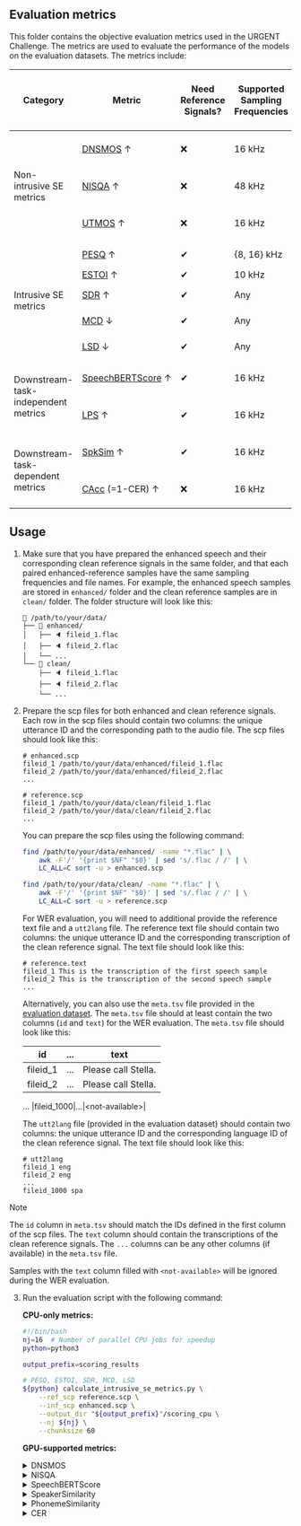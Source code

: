 ## Evaluation metrics

This folder contains the objective evaluation metrics used in the URGENT Challenge. The metrics are used to evaluate the performance of the models on the evaluation datasets. The metrics include:

<table class="tg">
<thead>
<tr>
    <th class="tg-uzvj">Category</th>
    <th class="tg-g7sd">Metric</th>
    <th class="tg-uzvj">Need Reference Signals?</th>
    <th class="tg-uzvj">Supported Sampling Frequencies</th>
    <th class="tg-uzvj">Value Range</th>
    <th class="tg-uzvj">Run on CPU or GPU?</th>
</tr>
</thead>
<tbody>
<tr>
    <td class="tg-r6l2" rowspan="3">Non-intrusive SE metrics</td>
    <td class="tg-rt8k"><a href="calculate_nonintrusive_dnsmos.py">DNSMOS</a> ↑</td>
    <td class="tg-51oy">❌</td>
    <td class="tg-51oy">16 kHz</td>
    <td class="tg-51oy">[1, 5]</td>
    <td class="tg-51oy">CPU or GPU</td>
</tr>
<tr>
    <td class="tg-0a7q"><a href="calculate_nonintrusive_nisqa.py">NISQA</a> ↑</td>
    <td class="tg-xwyw"><span style="font-weight:400;font-style:normal;text-decoration:none">❌</span></td>
    <td class="tg-xwyw">48 kHz</td>
    <td class="tg-xwyw">[1, 5]</td>
    <td class="tg-xwyw">CPU or GPU</td>
</tr>
<tr>
    <td class="tg-0a7q"><a href="calculate_nonintrusive_mos.py">UTMOS</a> ↑</td>
    <td class="tg-xwyw"><span style="font-weight:400;font-style:normal;text-decoration:none">❌</span></td>
    <td class="tg-xwyw">16 kHz</td>
    <td class="tg-xwyw">[1, 5]</td>
    <td class="tg-xwyw">CPU or GPU</td>
</tr>
<tr>
    <td class="tg-kyy7" rowspan="6">Intrusive SE metrics</td>
    <!-- <td class="tg-d459"><a href="http://www.polqa.info" style="color:#e97c36;">POLQA</a> ↑</td> -->
    <!-- <td class="tg-kyy7">✔</td>
    <td class="tg-kyy7"><span style="font-weight:400;font-style:normal;text-decoration:none">8~48 kHz</span></td>
    <td class="tg-kyy7"><span style="font-weight:400;font-style:normal;text-decoration:none">[1, 5]</span></td> -->
</tr>
<tr>
    <td class="tg-d459"><a href="calculate_intrusive_se_metrics.py">PESQ</a> ↑</td>
    <td class="tg-kyy7">✔</td>
    <td class="tg-kyy7"><span style="font-weight:400;font-style:normal;text-decoration:none">{8, 16} kHz</span></td>
    <td class="tg-kyy7"><span style="font-weight:400;font-style:normal;text-decoration:none">[-0.5, 4.5]</span></td>
    <td class="tg-kyy7">CPU</td>
</tr>
<tr>
    <td class="tg-r2ra"><a href="calculate_intrusive_se_metrics.py">ESTOI</a> ↑</td>
    <td class="tg-ligs">✔</td>
    <td class="tg-ligs"><span style="font-weight:400;font-style:normal;text-decoration:none">10 kHz</span></td>
    <td class="tg-ligs">[0, 1]</td>
    <td class="tg-ligs">CPU</td>
</tr>
<tr>
    <td class="tg-d459"><a href="calculate_intrusive_se_metrics.py">SDR</a> ↑</td>
    <td class="tg-kyy7">✔</td>
    <td class="tg-kyy7">Any</td>
    <td class="tg-kyy7">(-∞, +∞)</td>
    <td class="tg-kyy7">CPU</td>
</tr>
<tr>
    <td class="tg-r2ra"><a href="calculate_intrusive_se_metrics.py">MCD</a> ↓</td>
    <td class="tg-ligs">✔</td>
    <td class="tg-ligs">Any</td>
    <td class="tg-ligs">[0, +∞)</td>
    <td class="tg-ligs">CPU</td>
</tr>
<tr>
    <td class="tg-d459"><a href="calculate_intrusive_se_metrics.py">LSD</a> ↓</td>
    <td class="tg-kyy7">✔</td>
    <td class="tg-kyy7">Any</td>
    <td class="tg-kyy7">[0, +∞)</td>
    <td class="tg-kyy7">CPU</td>
</tr>
<tr>
    <td class="tg-rq3n" rowspan="2">Downstream-task-independent metrics</td>
    <td nowrap class="tg-mfxt"><a href="calculate_speechbert_score.py">SpeechBERTScore</a> ↑</td>
    <td class="tg-rq3n">✔</td>
    <td class="tg-rq3n">16 kHz</td>
    <td class="tg-rq3n">[-1, 1]</td>
    <td class="tg-rq3n">CPU or GPU</td>
</tr>
<tr>
    <td class="tg-qmuc"><a href="calculate_phoneme_similarity.py">LPS</a> ↑</td>
    <td class="tg-r6l2">✔</td>
    <td class="tg-r6l2">16 kHz</td>
    <td class="tg-r6l2"><span style="font-weight:400;font-style:normal;text-decoration:none">(-∞, 1]</span></td>
    <td class="tg-r6l2">CPU or GPU</td>
</tr>
<tr>
    <td class="tg-ligs" rowspan="2">Downstream-task-dependent metrics</td>
    <td class="tg-r2ra"><a href="calculate_speaker_similarity.py">SpkSim</a> ↑</td>
    <td class="tg-ligs">✔</td>
    <td class="tg-ligs">16 kHz</td>
    <td class="tg-ligs">[-1, 1]</td>
    <td class="tg-ligs">CPU or GPU</td>
</tr>
<tr>
    <td class="tg-d459"><a href="calculate_wer.py">CAcc</a> (=1-CER) ↑</td>
    <td class="tg-kyy7">❌</td>
    <td class="tg-kyy7">16 kHz</td>
    <td class="tg-kyy7">(-∞, 1]</td>
    <td class="tg-kyy7">CPU or GPU</td>
</tr>
<!-- <tr>
    <td class="tg-r6l2" rowspan="1">Subjective SE metrics</td>
    <td class="tg-rt8k"><a href="https://github.com/microsoft/P.808" style="color:#e97c36;">MOS</a> ↑</td>
    <td class="tg-51oy">❌</td>
    <td class="tg-51oy">Any</td>
    <td class="tg-51oy">[1, 5]</td>
</tr> -->
</tbody>
</table>

## Usage

1. Make sure that you have prepared the enhanced speech and their corresponding clean reference signals in the same folder, and that each paired enhanced-reference samples have the same sampling frequencies and file names. For example, the enhanced speech samples are stored in `enhanced/` folder and the clean reference samples are in `clean/` folder. The folder structure will look like this:
    ```
    📁 /path/to/your/data/
    ├── 📁 enhanced/
    │   ├── 🔈 fileid_1.flac
    │   ├── 🔈 fileid_2.flac
    │   └── ...
    └── 📁 clean/
        ├── 🔈 fileid_1.flac
        ├── 🔈 fileid_2.flac
        └── ...
    ```

2. Prepare the scp files for both enhanced and clean reference signals. Each row in the scp files should contain two columns: the unique utterance ID and the corresponding path to the audio file. The scp files should look like this:
    ```
    # enhanced.scp
    fileid_1 /path/to/your/data/enhanced/fileid_1.flac
    fileid_2 /path/to/your/data/enhanced/fileid_2.flac
    ...
    
    # reference.scp
    fileid_1 /path/to/your/data/clean/fileid_1.flac
    fileid_2 /path/to/your/data/clean/fileid_2.flac
    ...
    ```

    You can prepare the scp files using the following command:
    ```bash
    find /path/to/your/data/enhanced/ -name "*.flac" | \
        awk -F'/' '{print $NF" "$0}' | sed 's/.flac / /' | \
        LC_ALL=C sort -u > enhanced.scp
    
    find /path/to/your/data/clean/ -name "*.flac" | \
        awk -F'/' '{print $NF" "$0}' | sed 's/.flac / /' | \
        LC_ALL=C sort -u > reference.scp
    ```

    For WER evaluation, you will need to additional provide the reference text file and a `utt2lang` file. The reference text file should contain two columns: the unique utterance ID and the corresponding transcription of the clean reference signal. The text file should look like this:
    ```
    # reference.text
    fileid_1 This is the transcription of the first speech sample
    fileid_2 This is the transcription of the second speech sample
    ...
    ```

    Alternatively, you can also use the `meta.tsv` file provided in the [evaluation dataset](https://urgent-challenge.github.io/urgent2024/data/). The `meta.tsv` file should at least contain the two columns (`id` and `text`) for the WER evaluation. The `meta.tsv` file should look like this:
    
    | id | ... | text |
    |:---:|:---:|:---:|
    |fileid_1|...|Please call Stella.|
    |fileid_2|...|Please call Stella.|
    ...
    |fileid_1000|...|&lt;not-available&gt;|

    The `utt2lang` file (provided in the evaluation dataset) should contain two columns: the unique utterance ID and the corresponding language ID of the clean reference signal. The text file should look like this:
    ```
    # utt2lang
    fileid_1 eng
    fileid_2 eng
    ...
    fileid_1000 spa
    ```

> [!NOTE]
> 
> The `id` column in `meta.tsv` should match the IDs defined in the first column of the scp files. The `text` column should contain the transcriptions of the clean reference signals. The `...` columns can be any other columns (if available) in the `meta.tsv` file.
>
> Samples with the `text` column filled with `<not-available>` will be ignored during the WER evaluation.

3. Run the evaluation script with the following command:

    **CPU-only metrics:**

    ```bash
    #!/bin/bash
    nj=16  # Number of parallel CPU jobs for speedup
    python=python3

    output_prefix=scoring_results

    # PESQ, ESTOI, SDR, MCD, LSD
    ${python} calculate_intrusive_se_metrics.py \
        --ref_scp reference.scp \
        --inf_scp enhanced.scp \
        --output_dir "${output_prefix}"/scoring_cpu \
        --nj ${nj} \
        --chunksize 60
    ```

    **GPU-supported metrics:**

    <details><summary>DNSMOS</summary><div>

    ```bash
    #!/bin/bash
    nj=8  # Number of parallel CPU/GPU jobs for speedup
    python=python3

    # Whether to use GPU for inference
    gpu_inference=true
    if ${gpu_inference}; then
        _device="cuda"
    else
        _device="cpu"
    fi

    ref_scp=reference.scp
    inf_scp=enhanced.scp

    mkdir -p DNSMOS/
    wget -c -O DNSMOS/sig_bak_ovr.onnx https://github.com/microsoft/DNS-Challenge/raw/refs/heads/master/DNSMOS/DNSMOS/sig_bak_ovr.onnx
    wget -c -O DNSMOS/model_v8.onnx https://github.com/microsoft/DNS-Challenge/raw/refs/heads/master/DNSMOS/DNSMOS/model_v8.onnx

    pids=() # initialize pids
    for idx in $(seq ${nj}); do
    (

        # Run each parallel job on a different GPU (if $gpu_inference = true)
        CUDA_VISIBLE_DEVICES=$((${idx} - 1)) ${python} calculate_nonintrusive_dnsmos.py \
            --inf_scp "${inf_scp}" \
            --output_dir "${output_prefix}"/scoring_dnsmos \
            --device ${_device} \
            --nsplits ${nj} \
            --job ${idx} \
            --convert_to_torch ${gpu_inference} \
            --primary_model ./DNSMOS/sig_bak_ovr.onnx \
            --p808_model ./DNSMOS/model_v8.onnx

    ) &
    pids+=($!) # store background pids
    done
    i=0; for pid in "${pids[@]}"; do wait ${pid} || ((++i)); done
    [ ${i} -gt 0 ] && echo "$0: ${i} background jobs were failed." && false
    echo "Finished"

    if [ ${nj} -gt 1 ]; then
        for i in $(seq ${nj}); do
            cat "${output_prefix}"/scoring_dnsmos/DNSMOS_OVRL.${i}.scp
        done > "${output_prefix}"/scoring_dnsmos/DNSMOS_OVRL.scp

        python - <<EOF
    scores = []
    with open("${output_prefix}/scoring_dnsmos/DNSMOS_OVRL.scp", "r") as f:
        for line in f:
            uid, score = line.strip().split()
            scores.append(float(score))
    mean_score = np.nanmean(scores)
    with open("${output_prefix}/scoring_dnsmos/RESULTS.txt", "w") as out:
        out.write(scp + f": {mean_score:.4f}\n")
    EOF
    fi
    ```

    </div></details>

    <details><summary>NISQA</summary><div>

    ```bash
    #!/bin/bash
    nj=8  # Number of parallel CPU/GPU jobs for speedup
    python=python3

    # Whether to use GPU for inference
    gpu_inference=true
    if ${gpu_inference}; then
        _device="cuda"
    else
        _device="cpu"
    fi

    ref_scp=reference.scp
    inf_scp=enhanced.scp

    pids=() # initialize pids
    for idx in $(seq ${nj}); do
    (

        # Run each parallel job on a different GPU (if $gpu_inference = true)
        CUDA_VISIBLE_DEVICES=$((${idx} - 1)) ${python} calculate_nonintrusive_nisqa.py \
            --inf_scp "${inf_scp}" \
            --output_dir "${output_prefix}"/scoring_nisqa \
            --device ${_device} \
            --nsplits ${nj} \
            --job ${idx} \
            --nisqa_model ../lib/NISQA/weights/nisqa.tar

    ) &
    pids+=($!) # store background pids
    done
    i=0; for pid in "${pids[@]}"; do wait ${pid} || ((++i)); done
    [ ${i} -gt 0 ] && echo "$0: ${i} background jobs were failed." && false
    echo "Finished"

    if [ ${nj} -gt 1 ]; then
        for i in $(seq ${nj}); do
            cat "${output_prefix}"/scoring_nisqa/NISQA_MOS.${i}.scp
        done > "${output_prefix}"/scoring_nisqa/NISQA_MOS.scp

        python - <<EOF
    scores = []
    with open("${output_prefix}/scoring_nisqa/NISQA_MOS.scp", "r") as f:
        for line in f:
            uid, score = line.strip().split()
            scores.append(float(score))
    mean_score = np.nanmean(scores)
    with open("${output_prefix}/scoring_nisqa/RESULTS.txt", "w") as out:
        out.write(scp + f": {mean_score:.4f}\n")
    EOF
    fi
    ```

    </div></details>

    <details><summary>SpeechBERTScore</summary><div>

    ```bash
    #!/bin/bash
    nj=8  # Number of parallel CPU/GPU jobs for speedup
    python=python3

    # Whether to use GPU for inference
    gpu_inference=true
    if ${gpu_inference}; then
        _device="cuda"
    else
        _device="cpu"
    fi

    ref_scp=reference.scp
    inf_scp=enhanced.scp

    pids=() # initialize pids
    for idx in $(seq ${nj}); do
    (

        # Run each parallel job on a different GPU (if $gpu_inference = true)
        CUDA_VISIBLE_DEVICES=$((${idx} - 1)) ${python} calculate_speechbert_score.py \
            --ref_scp "${ref_scp}" \
            --inf_scp "${inf_scp}" \
            --output_dir "${output_prefix}"/scoring_speech_bert_score \
            --device ${_device} \
            --nsplits ${nj} \
            --job ${idx}

    ) &
    pids+=($!) # store background pids
    done
    i=0; for pid in "${pids[@]}"; do wait ${pid} || ((++i)); done
    [ ${i} -gt 0 ] && echo "$0: ${i} background jobs were failed." && false
    echo "Finished"

    if [ ${nj} -gt 1 ]; then
        for i in $(seq ${nj}); do
            cat "${output_prefix}"/scoring_speech_bert_score/SpeechBERTScore.${i}.scp
        done > "${output_prefix}"/scoring_speech_bert_score/SpeechBERTScore.scp

        python - <<EOF
    scores = []
    with open("${output_prefix}/scoring_speech_bert_score/SpeechBERTScore.scp", "r") as f:
        for line in f:
            uid, score = line.strip().split()
            scores.append(float(score))
    mean_score = np.nanmean(scores)
    with open("${output_prefix}/scoring_speech_bert_score/RESULTS.txt", "w") as out:
        out.write(scp + f": {mean_score:.4f}\n")
    EOF
    fi
    ```

    </div></details>

    <details><summary>SpeakerSimilarity</summary><div>

    ```bash
    #!/bin/bash
    nj=8  # Number of parallel CPU/GPU jobs for speedup
    python=python3

    # Whether to use GPU for inference
    gpu_inference=true
    if ${gpu_inference}; then
        _device="cuda"
    else
        _device="cpu"
    fi

    ref_scp=reference.scp
    inf_scp=enhanced.scp

    pids=() # initialize pids
    for idx in $(seq ${nj}); do
    (

        # Run each parallel job on a different GPU (if $gpu_inference = true)
        CUDA_VISIBLE_DEVICES=$((${idx} - 1)) ${python} calculate_speaker_similarity.py \
            --ref_scp "${ref_scp}" \
            --inf_scp "${inf_scp}" \
            --output_dir "${output_prefix}"/scoring_speaker_similarity \
            --device ${_device} \
            --nsplits ${nj} \
            --job ${idx}

    ) &
    pids+=($!) # store background pids
    done
    i=0; for pid in "${pids[@]}"; do wait ${pid} || ((++i)); done
    [ ${i} -gt 0 ] && echo "$0: ${i} background jobs were failed." && false
    echo "Finished"

    if [ ${nj} -gt 1 ]; then
        for i in $(seq ${nj}); do
            cat "${output_prefix}"/scoring_speaker_similarity/SpeakerSimilarity.${i}.scp
        done > "${output_prefix}"/scoring_speaker_similarity/SpeakerSimilarity.scp

        python - <<EOF
    scores = []
    with open("${output_prefix}/scoring_speaker_similarity/SpeakerSimilarity.scp", "r") as f:
        for line in f:
            uid, score = line.strip().split()
            scores.append(float(score))
    mean_score = np.nanmean(scores)
    with open("${output_prefix}/scoring_speaker_similarity/RESULTS.txt", "w") as out:
        out.write(scp + f": {mean_score:.4f}\n")
    EOF
    fi
    ```

    </div></details>
    
    <details><summary>PhonemeSimilarity</summary><div>

    ```bash
    #!/bin/bash
    nj=8  # Number of parallel CPU/GPU jobs for speedup
    python=python3

    # Whether to use GPU for inference
    gpu_inference=true
    if ${gpu_inference}; then
        _device="cuda"
    else
        _device="cpu"
    fi

    ref_scp=reference.scp
    inf_scp=enhanced.scp

    pids=() # initialize pids
    for idx in $(seq ${nj}); do
    (

        # Run each parallel job on a different GPU (if $gpu_inference = true)
        CUDA_VISIBLE_DEVICES=$((${idx} - 1)) ${python} calculate_phoneme_similarity.py \
            --ref_scp "${ref_scp}" \
            --inf_scp "${inf_scp}" \
            --output_dir "${output_prefix}"/scoring_phoneme_similarity \
            --device ${_device} \
            --nsplits ${nj} \
            --job ${idx}

    ) &
    pids+=($!) # store background pids
    done
    i=0; for pid in "${pids[@]}"; do wait ${pid} || ((++i)); done
    [ ${i} -gt 0 ] && echo "$0: ${i} background jobs were failed." && false
    echo "Finished"

    if [ ${nj} -gt 1 ]; then
        for i in $(seq ${nj}); do
            cat "${output_prefix}"/scoring_phoneme_similarity/PhonemeSimilarity.${i}.scp
        done > "${output_prefix}"/scoring_phoneme_similarity/PhonemeSimilarity.scp

        python - <<EOF
    scores = []
    with open("${output_prefix}/scoring_phoneme_similarity/PhonemeSimilarity.scp", "r") as f:
        for line in f:
            uid, score = line.strip().split()
            scores.append(float(score))
    mean_score = np.nanmean(scores)
    with open("${output_prefix}/scoring_phoneme_similarity/RESULTS.txt", "w") as out:
        out.write(scp + f": {mean_score:.4f}\n")
    EOF
    fi
    ```

    </div></details>

    <details><summary>CER</summary><div>

    ```bash
    #!/bin/bash
    nj=8  # Number of parallel CPU/GPU jobs for speedup
    python=python3

    # Whether to use GPU for inference
    gpu_inference=true
    if ${gpu_inference}; then
        _device="cuda"
    else
        _device="cpu"
    fi

    ref_text=reference.text
    # Alternatively, you can also use the "meta.tsv" file for `ref_text`
    # ref_text=/path/to/meta.tsv
    utt2lang=/path/to/utt2lang  # This file can be found in the released evaluation dataset
    inf_scp=enhanced.scp

    pids=() # initialize pids
    for idx in $(seq ${nj}); do
    (

        # Run each parallel job on a different GPU (if $gpu_inference = true)
        CUDA_VISIBLE_DEVICES=$((${idx} - 1)) ${python} calculate_wer.py \
            --meta_tsv "${ref_text}" \
            --inf_scp "${inf_scp}" \
            --utt2lang "${utt2lang}" \
            --output_dir "${output_prefix}"/scoring_cer \
            --device ${_device} \
            --nsplits ${nj} \
            --job JOB

    ) &
    pids+=($!) # store background pids
    done
    i=0; for pid in "${pids[@]}"; do wait ${pid} || ((++i)); done
    [ ${i} -gt 0 ] && echo "$0: ${i} background jobs were failed." && false
    echo "Finished"

    if [ ${nj} -gt 1 ]; then
        for i in $(seq ${nj}); do
            cat "${output_prefix}"/scoring_cer/CER.${i}.scp
        done > "${output_prefix}"/scoring_cer/CER.scp

        python - <<EOF
    dic = {"delete": 0, "insert": 0, "replace": 0, "equal": 0}
    with open("${output_prefix}/scoring_cer/CER.scp", "r") as f:
        for line in f:
            uid, score = line.strip().split(maxsplit=1)
            score = json.loads(score)
            if not score:
                continue
            for k in dic.keys():
                dic[k] = dic[k] + score[k]
    numerator = dic["replace"] + dic["delete"] + dic["insert"]
    denominator = dic["replace"] + dic["delete"] + dic["equal"]
    cer = numerator / denominator
    with open("${output_prefix}/scoring_cer/RESULTS.txt", "w") as out:
        out.write(f"CER: {cer:.4f}\n")
        for op, count in dic.items():
            out.write(f"    {op}: {count}\n")
    EOF
    fi
    ```

    </div></details>
